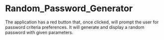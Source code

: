 # Random_Password_Generator
 The application has a red button that, once clicked, will prompt the user for password criteria preferences. It will generate and display a random password with given parameters.
